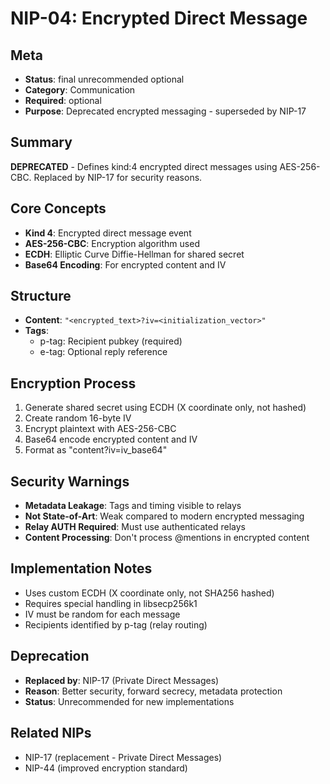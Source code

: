 # NIP-04: Encrypted Direct Message

## Meta
- **Status**: final unrecommended optional
- **Category**: Communication
- **Required**: optional
- **Purpose**: Deprecated encrypted messaging - superseded by NIP-17

## Summary
**DEPRECATED** - Defines kind:4 encrypted direct messages using AES-256-CBC. Replaced by NIP-17 for security reasons.

## Core Concepts
- **Kind 4**: Encrypted direct message event
- **AES-256-CBC**: Encryption algorithm used
- **ECDH**: Elliptic Curve Diffie-Hellman for shared secret
- **Base64 Encoding**: For encrypted content and IV

## Structure
- **Content**: `"<encrypted_text>?iv=<initialization_vector>"`
- **Tags**:
  - p-tag: Recipient pubkey (required)
  - e-tag: Optional reply reference

## Encryption Process
1. Generate shared secret using ECDH (X coordinate only, not hashed)
2. Create random 16-byte IV
3. Encrypt plaintext with AES-256-CBC
4. Base64 encode encrypted content and IV
5. Format as "content?iv=iv_base64"

## Security Warnings
- **Metadata Leakage**: Tags and timing visible to relays
- **Not State-of-Art**: Weak compared to modern encrypted messaging
- **Relay AUTH Required**: Must use authenticated relays
- **Content Processing**: Don't process @mentions in encrypted content

## Implementation Notes
- Uses custom ECDH (X coordinate only, not SHA256 hashed)
- Requires special handling in libsecp256k1
- IV must be random for each message
- Recipients identified by p-tag (relay routing)

## Deprecation
- **Replaced by**: NIP-17 (Private Direct Messages)
- **Reason**: Better security, forward secrecy, metadata protection
- **Status**: Unrecommended for new implementations

## Related NIPs
- NIP-17 (replacement - Private Direct Messages)
- NIP-44 (improved encryption standard) 